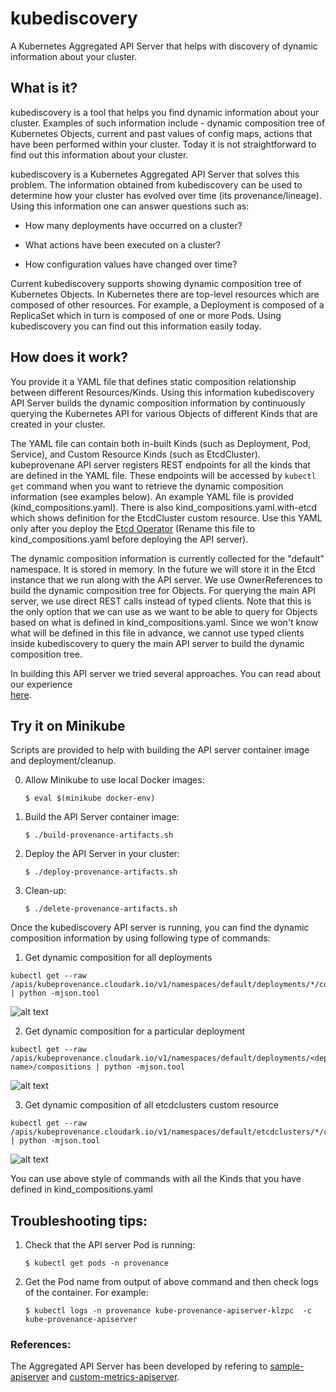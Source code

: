 # kubediscovery

A Kubernetes Aggregated API Server that helps with discovery of dynamic information about your cluster.


## What is it?

kubediscovery is a tool that helps you find dynamic information about your cluster. 
Examples of such information include - dynamic composition tree of Kubernetes Objects, current and
past values of config maps, actions that have been performed within your cluster.
Today it is not straightforward to find out this information about your cluster.


kubediscovery is a Kubernetes Aggregated API Server that solves this problem.
The information obtained from kubediscovery can be used to determine how your cluster
has evolved over time (its provenance/lineage). 
Using this information one can answer questions such as:

- How many deployments have occurred on a cluster?

- What actions have been executed on a cluster?

- How configuration values have changed over time?

Current kubediscovery supports showing dynamic composition tree of Kubernetes Objects. 
In Kubernetes there are top-level resources which are composed of other resources. 
For example, a Deployment is composed of a ReplicaSet which in turn is composed of one or more Pods. 
Using kubediscovery you can find out this information easily today.


## How does it work?

You provide it a YAML file that defines static composition relationship between different Resources/Kinds.
Using this information kubediscovery API Server builds the dynamic composition information by 
continuously querying the Kubernetes API for various Objects of different Kinds that are created in your cluster.

The YAML file can contain both in-built Kinds (such as Deployment, Pod, Service), and
Custom Resource Kinds (such as EtcdCluster).
kubeprovenane API server registers REST endpoints for all the kinds that are defined in the YAML file.
These endpoints will be accessed by `kubectl get` command when you want to retrieve the dynamic
composition information (see examples below). An example YAML file is provided (kind_compositions.yaml).
There is also kind_compositions.yaml.with-etcd which shows definition for the EtcdCluster custom resource.
Use this YAML only after you deploy the [Etcd Operator](https://github.com/coreos/etcd-operator)
(Rename this file to kind_compositions.yaml before deploying the API server).

The dynamic composition information is currently collected for the "default" namespace.
It is stored in memory. In the future we will store it in the Etcd instance that we run along with
the API server. We use OwnerReferences to build the dynamic composition tree for Objects.
For querying the main API server, we use direct REST calls instead of typed clients. 
Note that this is the only option that we can use as we want to be able to query for Objects 
based on what is defined in kind_compositions.yaml.
Since we won't know what will be defined in this file in advance, we cannot use typed clients inside
kubediscovery to query the main API server to build the dynamic composition tree.

In building this API server we tried several approaches. You can read about our experience  
[here](https://medium.com/@cloudark/our-journey-in-building-a-kubernetes-aggregated-api-server-29a4f9c1de22).


## Try it on Minikube


Scripts are provided to help with building the API server container image and deployment/cleanup.

0) Allow Minikube to use local Docker images: 

   `$ eval $(minikube docker-env)`


1) Build the API Server container image:

   `$ ./build-provenance-artifacts.sh`

2) Deploy the API Server in your cluster:

   `$ ./deploy-provenance-artifacts.sh`

3) Clean-up:

    `$ ./delete-provenance-artifacts.sh`


Once the kubediscovery API server is running, you can find the dynamic composition information by using following type of commands:


1) Get dynamic composition for all deployments

```
kubectl get --raw /apis/kubeprovenance.cloudark.io/v1/namespaces/default/deployments/*/compositions | python -mjson.tool
```

![alt text](https://github.com/cloud-ark/kubeprovenance/raw/master/docs/deployments.png)


2) Get dynamic composition for a particular deployment

```
kubectl get --raw /apis/kubeprovenance.cloudark.io/v1/namespaces/default/deployments/<dep-name>/compositions | python -mjson.tool
```

![alt text](https://github.com/cloud-ark/kubeprovenance/raw/master/docs/hello-minikube-deployment.png)


3) Get dynamic composition of all etcdclusters custom resource

```
kubectl get --raw /apis/kubeprovenance.cloudark.io/v1/namespaces/default/etcdclusters/*/compositions | python -mjson.tool
```

![alt text](https://github.com/cloud-ark/kubeprovenance/raw/master/docs/etcd-clusters.png)

You can use above style of commands with all the Kinds that you have defined in kind_compositions.yaml


## Troubleshooting tips:

1) Check that the API server Pod is running: 

   `$ kubectl get pods -n provenance`

2) Get the Pod name from output of above command and then check logs of the container.
   For example:

   `$ kubectl logs -n provenance kube-provenance-apiserver-klzpc  -c kube-provenance-apiserver`


### References:

The Aggregated API Server has been developed by refering to [sample-apiserver](https://github.com/kubernetes/sample-apiserver)
and [custom-metrics-apiserver](https://github.com/kubernetes-incubator/custom-metrics-apiserver).
